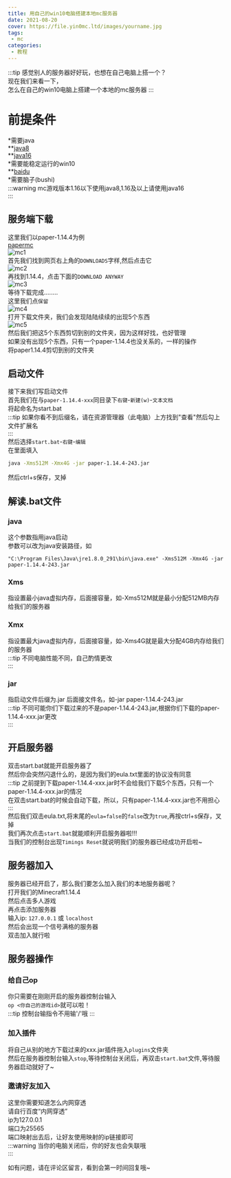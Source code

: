 ```yaml
---
title: 用自己的win10电脑搭建本地mc服务器
date: 2021-08-20
cover: https://file.yin0mc.ltd/images/yourname.jpg
tags:
 - mc
categories:
 - 教程
---
```


:::tip
感觉别人的服务器好好玩，也想在自己电脑上搭一个？  
现在我们来看一下，  
怎么在自己的win10电脑上搭建一个本地的mc服务器
:::
<!-- more -->  

# 前提条件  
*需要java  
**[java8](https://www.oracle.com/java/technologies/javase-jre8-downloads.html)  
**[java16](https://www.oracle.com/java/technologies/javase-jdk16-downloads.html)  
*需要能稳定运行的win10  
**[baidu](https://www.baidu.com)  
*需要脑子(bushi)  
:::warning
mc游戏版本1.16以下使用java8,1.16及以上请使用java16  
:::

## 服务端下载  
这里我们以paper-1.14.4为例  
[papermc](https://papermc.io/)  
![mc1](https://file.yin0mc.ltd:100/curse/imgs/mc1.png)  
首先我们找到网页右上角的`DOWNLOADS`字样,然后点击它  
![mc2](https://file.yin0mc.ltd:100/curse/imgs/mc2.png)  
再找到1.14.4，点击下面的`DOWNLOAD ANYWAY`  
![mc3](https://file.yin0mc.ltd:100/curse/imgs/mc3.png)  
等待下载完成........  
这里我们点`保留`  
![mc4](https://file.yin0mc.ltd:100/curse/imgs/mc4.png)  
打开下载文件夹，我们会发现陆陆续续的出现5个东西  
![mc5](https://file.yin0mc.ltd:100/curse/imgs/mc5.png)  
然后我们把这5个东西剪切到别的文件夹，因为这样好找，也好管理  
如果没有出现5个东西，只有一个paper-1.14.4也没关系的，一样的操作  
将paper1.14.4剪切到别的文件夹  

## 启动文件  
接下来我们写启动文件  
首先我们在与`paper-1.14.4-xxx`同目录下`右键`-`新建(w)`-`文本文档`  
将起命名为start.bat  
:::tip
如果你看不到后缀名，请在资源管理器（此电脑）上方找到"查看"然后勾上文件扩展名  
:::  
然后选择`start.bat`-`右键`-`编辑`  
在里面填入  
```sh
java -Xms512M -Xmx4G -jar paper-1.14.4-243.jar
```  
然后ctrl+s保存，叉掉  

## 解读.bat文件  
### java  
这个参数指用java启动  
参数可以改为java安装路径，如  
```
"C:\Program Files\Java\jre1.8.0_291\bin\java.exe" -Xms512M -Xmx4G -jar paper-1.14.4-243.jar
```  

### Xms  
指设置最小java虚拟内存，后面接容量，如-Xms512M就是最小分配512MB内存给我们的服务器  

### Xmx  
指设置最大java虚拟内存，后面接容量，如-Xms4G就是最大分配4GB内存给我们的服务器  
:::tip
不同电脑性能不同，自己酌情更改  
:::  

### jar  
指启动文件后缀为.jar 后面接文件名，如-jar paper-1.14.4-243.jar  
:::tip
不同可能你们下载过来的不是paper-1.14.4-243.jar,根据你们下载的paper-1.14.4-xxx.jar更改  
:::  

## 开启服务器  
双击start.bat就能开启服务器了  
然后你会突然闪退什么的，是因为我们的eula.txt里面的协议没有同意  
:::tip
之前提到下载paper-1.14.4-xxx.jar时不会给我们下载5个东西，只有一个paper-1.14.4-xxx.jar的情况  
在双击start.bat的时候会自动下载，所以，只有paper-1.14.4-xxx.jar也不用担心  
:::  
然后我们双击eula.txt,将末尾的`eula=false`的`false`改为`true`,再按ctrl+s保存，叉掉  
我们再次点击`start.bat`就能顺利开启服务器啦!!!  
当我们的控制台出现`Timings Reset`就说明我们的服务器已经成功开启啦~  

## 服务器加入  
服务器已经开启了，那么我们要怎么加入我们的本地服务器呢？  
打开我们的Minecraft1.14.4  
然后点击多人游戏  
再点击添加服务器  
输入ip: `127.0.0.1` 或 `localhost`  
然后会出现一个信号满格的服务器  
双击加入就行啦  

## 服务器操作
### 给自己op  
你只需要在刚刚开启的服务器控制台输入  
`op <你自己的游戏id>`就可以啦！  
:::tip
控制台输指令不用输'/'哦
:::

### 加入插件  
将自己从别的地方下载过来的xxx.jar插件拖入`plugins`文件夹  
然后在服务器控制台输入`stop`,等待控制台关闭后，再双击`start.bat`文件,等待服务器启动就好了~

### 邀请好友加入  
这里你需要知道怎么内网穿透  
请自行百度“内网穿透”  
ip为127.0.0.1  
端口为25565  
端口映射出去后，让好友使用映射的ip链接即可  
:::warning
当你的电脑关闭后，你的好友也会失联哦  
:::  

如有问题，请在评论区留言，看到会第一时间回复哦~  